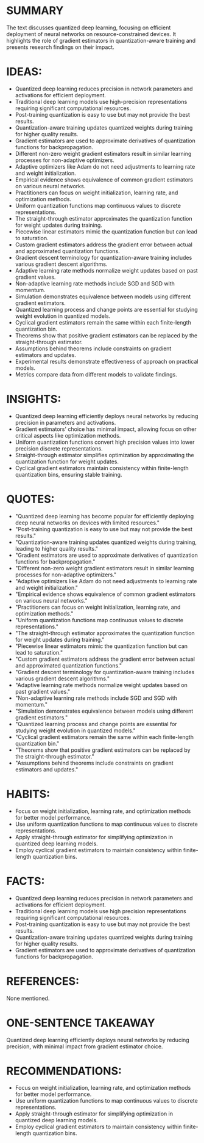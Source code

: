 # SUMMARY
The text discusses quantized deep learning, focusing on efficient deployment of neural networks on resource-constrained devices. It highlights the role of gradient estimators in quantization-aware training and presents research findings on their impact.

# IDEAS:
- Quantized deep learning reduces precision in network parameters and activations for efficient deployment.
- Traditional deep learning models use high-precision representations requiring significant computational resources.
- Post-training quantization is easy to use but may not provide the best results.
- Quantization-aware training updates quantized weights during training for higher quality results.
- Gradient estimators are used to approximate derivatives of quantization functions for backpropagation.
- Different non-zero weight gradient estimators result in similar learning processes for non-adaptive optimizers.
- Adaptive optimizers like Adam do not need adjustments to learning rate and weight initialization.
- Empirical evidence shows equivalence of common gradient estimators on various neural networks.
- Practitioners can focus on weight initialization, learning rate, and optimization methods.
- Uniform quantization functions map continuous values to discrete representations.
- The straight-through estimator approximates the quantization function for weight updates during training.
- Piecewise linear estimators mimic the quantization function but can lead to saturation.
- Custom gradient estimators address the gradient error between actual and approximated quantization functions.
- Gradient descent terminology for quantization-aware training includes various gradient descent algorithms.
- Adaptive learning rate methods normalize weight updates based on past gradient values.
- Non-adaptive learning rate methods include SGD and SGD with momentum.
- Simulation demonstrates equivalence between models using different gradient estimators.
- Quantized learning process and change points are essential for studying weight evolution in quantized models.
- Cyclical gradient estimators remain the same within each finite-length quantization bin.
- Theorems show that positive gradient estimators can be replaced by the straight-through estimator.
- Assumptions behind theorems include constraints on gradient estimators and updates.
- Experimental results demonstrate effectiveness of approach on practical models.
- Metrics compare data from different models to validate findings.

# INSIGHTS:
- Quantized deep learning efficiently deploys neural networks by reducing precision in parameters and activations.
- Gradient estimators' choice has minimal impact, allowing focus on other critical aspects like optimization methods.
- Uniform quantization functions convert high precision values into lower precision discrete representations.
- Straight-through estimator simplifies optimization by approximating the quantization function for weight updates.
- Cyclical gradient estimators maintain consistency within finite-length quantization bins, ensuring stable training.

# QUOTES:
- "Quantized deep learning has become popular for efficiently deploying deep neural networks on devices with limited resources."
- "Post-training quantization is easy to use but may not provide the best results."
- "Quantization-aware training updates quantized weights during training, leading to higher quality results."
- "Gradient estimators are used to approximate derivatives of quantization functions for backpropagation."
- "Different non-zero weight gradient estimators result in similar learning processes for non-adaptive optimizers."
- "Adaptive optimizers like Adam do not need adjustments to learning rate and weight initialization."
- "Empirical evidence shows equivalence of common gradient estimators on various neural networks."
- "Practitioners can focus on weight initialization, learning rate, and optimization methods."
- "Uniform quantization functions map continuous values to discrete representations."
- "The straight-through estimator approximates the quantization function for weight updates during training."
- "Piecewise linear estimators mimic the quantization function but can lead to saturation."
- "Custom gradient estimators address the gradient error between actual and approximated quantization functions."
- "Gradient descent terminology for quantization-aware training includes various gradient descent algorithms."
- "Adaptive learning rate methods normalize weight updates based on past gradient values."
- "Non-adaptive learning rate methods include SGD and SGD with momentum."
- "Simulation demonstrates equivalence between models using different gradient estimators."
- "Quantized learning process and change points are essential for studying weight evolution in quantized models."
- "Cyclical gradient estimators remain the same within each finite-length quantization bin."
- "Theorems show that positive gradient estimators can be replaced by the straight-through estimator."
- "Assumptions behind theorems include constraints on gradient estimators and updates."

# HABITS:
- Focus on weight initialization, learning rate, and optimization methods for better model performance.
- Use uniform quantization functions to map continuous values to discrete representations.
- Apply straight-through estimator for simplifying optimization in quantized deep learning models.
- Employ cyclical gradient estimators to maintain consistency within finite-length quantization bins.

# FACTS:
- Quantized deep learning reduces precision in network parameters and activations for efficient deployment.
- Traditional deep learning models use high precision representations requiring significant computational resources.
- Post-training quantization is easy to use but may not provide the best results.
- Quantization-aware training updates quantized weights during training for higher quality results.
- Gradient estimators are used to approximate derivatives of quantization functions for backpropagation.

# REFERENCES:
None mentioned.

# ONE-SENTENCE TAKEAWAY
Quantized deep learning efficiently deploys neural networks by reducing precision, with minimal impact from gradient estimator choice.

# RECOMMENDATIONS:
- Focus on weight initialization, learning rate, and optimization methods for better model performance.
- Use uniform quantization functions to map continuous values to discrete representations.
- Apply straight-through estimator for simplifying optimization in quantized deep learning models.
- Employ cyclical gradient estimators to maintain consistency within finite-length quantization bins.